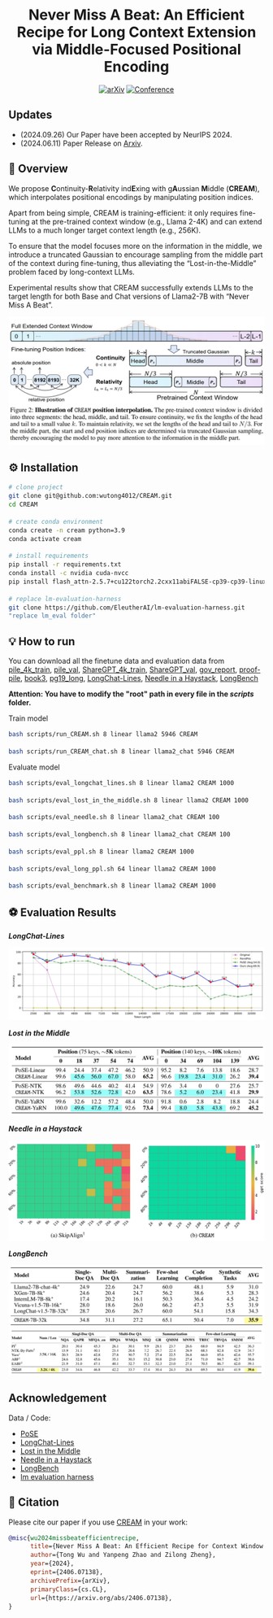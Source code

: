 <div align="center">

# Never Miss A Beat: An Efficient Recipe for Long Context Extension via Middle-Focused Positional Encoding

[![arXiv](https://img.shields.io/badge/arXiv-2406.07138-b31b1b.svg)](https://arxiv.org/abs/2406.07138)
[![Conference](http://img.shields.io/badge/NeurIPS-2024-4b44ce.svg)](https://nips.cc/Conferences/2024)

</div>

## Updates

- (2024.09.26) Our Paper have been accepted by NeurIPS 2024.
- (2024.06.11) Paper Release on [Arxiv](https://arxiv.org/pdf/2406.07138).

## 🚀 Overview

We propose **C**ontinuity-**R**elativity ind**E**xing with g**A**ussian **M**iddle (**CREAM**), which interpolates positional encodings by manipulating position indices. 

Apart from being simple, CREAM is training-efficient: it only requires fine-tuning at the pre-trained context window (e.g., Llama 2-4K) and can extend LLMs to a much longer target context length (e.g., 256K). 

To ensure that the model focuses more on the information in the middle, we introduce a truncated Gaussian to encourage sampling from the middle part of the context during fine-tuning, thus alleviating the “Lost-in-the-Middle” problem faced by long-context LLMs. 

Experimental results show that CREAM successfully extends LLMs to the target length for both Base and Chat versions of Llama2-7B with “Never Miss A Beat”.

<img src='img/framework.png'>

## ⚙️ Installation

```bash
# clone project
git clone git@github.com:wutong4012/CREAM.git
cd CREAM

# create conda environment
conda create -n cream python=3.9
conda activate cream

# install requirements
pip install -r requirements.txt
conda install -c nvidia cuda-nvcc
pip install flash_attn-2.5.7+cu122torch2.2cxx11abiFALSE-cp39-cp39-linux_x86_64.whl

# replace lm-evaluation-harness
git clone https://github.com/EleutherAI/lm-evaluation-harness.git
"replace lm_eval folder"

```

## 💡 How to run

You can download all the finetune data and evaluation data from [pile_4k_train](https://huggingface.co/datasets/victor-wu/pile_4k_train), [pile_val](https://huggingface.co/datasets/victor-wu/pile_val), [ShareGPT_4k_train](https://huggingface.co/datasets/victor-wu/ShareGPT_4k_train), [ShareGPT_val](https://huggingface.co/datasets/victor-wu/ShareGPT_val), [gov_report](https://huggingface.co/datasets/victor-wu/gov_report), [proof-pile](https://huggingface.co/datasets/victor-wu/proof-pile), [book3](https://huggingface.co/datasets/victor-wu/book3), [pg19_long](https://huggingface.co/datasets/victor-wu/pg19_long), [LongChat-Lines](https://huggingface.co/datasets/victor-wu/LongChat-Lines), [Needle in a Haystack](https://github.com/gkamradt/LLMTest_NeedleInAHaystack), [LongBench](https://github.com/THUDM/LongBench)

**Attention: You have to modify the "root" path in every file in the *scripts* folder.**

Train model

```bash
bash scripts/run_CREAM.sh 8 linear llama2 5946 CREAM

bash scripts/run_CREAM_chat.sh 8 linear llama2_chat 5946 CREAM
```

Evaluate model

```bash
bash scripts/eval_longchat_lines.sh 8 linear llama2 CREAM 1000

bash scripts/eval_lost_in_the_middle.sh 8 linear llama2 CREAM 1000

bash scripts/eval_needle.sh 8 linear llama2_chat CREAM 100

bash scripts/eval_longbench.sh 8 linear llama2_chat CREAM 100

bash scripts/eval_ppl.sh 8 linear llama2 CREAM 1000

bash scripts/eval_long_ppl.sh 64 linear llama2 CREAM 1000

bash scripts/eval_benchmark.sh 8 linear llama2 CREAM 1000
```

## ⚽ Evaluation Results

***LongChat-Lines***

<img src='img/longchat-lines.png'>

***Lost in the Middle***

<img src='img/lost-in-the-middle.png'>

***Needle in a Haystack***

<img src='img/needle.png'>

***LongBench***

<img src='img/longbench1.png'>
<img src='img/longbench2.png'>

## Acknowledgement

Data / Code: 
- [PoSE](https://github.com/dwzhu-pku/PoSE)
- [LongChat-Lines](https://github.com/abacusai/Long-Context/tree/main/python/eval/longeval) 
- [Lost in the Middle](https://github.com/nelson-liu/lost-in-the-middle)
- [Needle in a Haystack](https://github.com/gkamradt/LLMTest_NeedleInAHaystack)
- [LongBench](https://github.com/THUDM/LongBench)
- [lm evaluation harness](https://github.com/EleutherAI/lm-evaluation-harness)

## 📜 Citation

Please cite our paper if you use [CREAM](https://arxiv.org/abs/2305.09515) in your work:

```bibtex
@misc{wu2024missbeatefficientrecipe,
      title={Never Miss A Beat: An Efficient Recipe for Context Window Extension of Large Language Models with Consistent "Middle" Enhancement}, 
      author={Tong Wu and Yanpeng Zhao and Zilong Zheng},
      year={2024},
      eprint={2406.07138},
      archivePrefix={arXiv},
      primaryClass={cs.CL},
      url={https://arxiv.org/abs/2406.07138}, 
}
```
